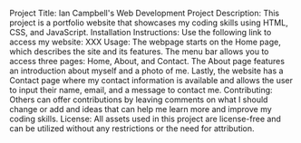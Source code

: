 Project Title: Ian Campbell's Web Development 
Project Description: This project is a portfolio website that showcases my coding skills using HTML, CSS, and JavaScript. 
Installation Instructions: Use the following link to access my website: XXX 
Usage: The webpage starts on the Home page, which describes the site and its features. The menu bar allows you to access three pages: Home, About, and Contact. The About page features an introduction about myself and a photo of me. Lastly, the website has a Contact page where my contact information is available and allows the user to input their name, email, and a message to contact me. 
Contributing: Others can offer contributions by leaving comments on what I should change or add and ideas that can help me learn more and improve my coding skills. 
License: All assets used in this project are license-free and can be utilized without any restrictions or the need for attribution.
